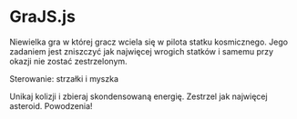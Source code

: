 # GraJS.js
Niewielka gra w której gracz wciela się w pilota statku kosmicznego. Jego zadaniem jest zniszczyć jak najwięcej wrogich statków i samemu przy okazji nie zostać zestrzelonym.

Sterowanie: strzałki i myszka

Unikaj kolizji i zbieraj skondensowaną energię.
Zestrzel jak najwięcej asteroid.
Powodzenia!
